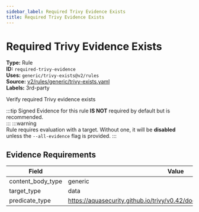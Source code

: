 ```yaml
---
sidebar_label: Required Trivy Evidence Exists
title: Required Trivy Evidence Exists
---  
```

# Required Trivy Evidence Exists  
**Type:** Rule  
**ID:** `required-trivy-evidence`  
**Uses:** `generic/trivy-exists@v2/rules`  
**Source:** [v2/rules/generic/trivy-exists.yaml](https://github.com/scribe-public/sample-policies/blob/main/v2/rules/generic/trivy-exists.yaml)  
**Labels:** 3rd-party  

Verify required Trivy evidence exists

:::tip 
Signed Evidence for this rule **IS NOT** required by default but is recommended.  
::: 
:::warning  
Rule requires evaluation with a target. Without one, it will be **disabled** unless the `--all-evidence` flag is provided.
::: 

## Evidence Requirements  
| Field | Value |
|-------|-------|
| content_body_type | generic |
| target_type | data |
| predicate_type | https://aquasecurity.github.io/trivy/v0.42/docs/configuration/reporting/#json |

